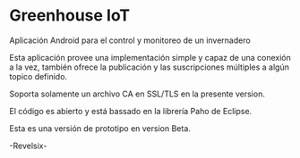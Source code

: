 # Greenhouse IoT
Aplicación Android para el control y monitoreo de un invernadero

Esta aplicación provee una implementación simple y capaz de una conexión a la vez, también ofrece la publicación y las suscripciones múltiples a algún topico definido.

Soporta solamente un archivo CA en SSL/TLS en la presente version.

El código es abierto y está bassado en la librería Paho de Eclipse.

Esta es una versión de prototipo en version Beta.

-Revelsix-